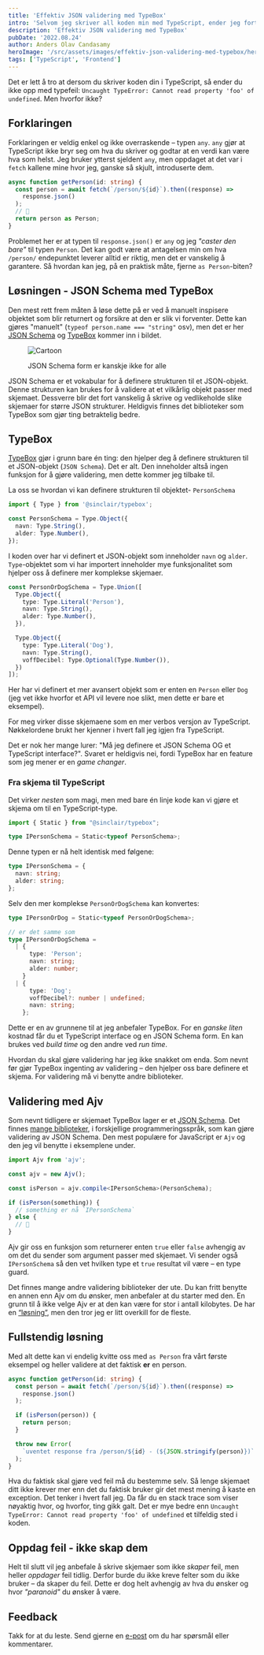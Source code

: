 ```yaml
---
title: 'Effektiv JSON validering med TypeBox'
intro: 'Selvom jeg skriver all koden min med TypeScript, ender jeg fortsatt opp med typefeil.'
description: 'Effektiv JSON validering med TypeBox'
pubDate: '2022.08.24'
author: Anders Olav Candasamy
heroImage: '/src/assets/images/effektiv-json-validering-med-typebox/hero.webp'
tags: ['TypeScript', 'Frontend']
---
```


Det er lett å tro at dersom du skriver koden din i TypeScript, så ender du ikke opp med typefeil: `Uncaught TypeError: Cannot read property 'foo' of undefined`. Men hvorfor ikke?

## Forklaringen

Forklaringen er veldig enkel og ikke overraskende – typen `any`. `any` gjør at TypeScript ikke bryr seg om hva du skriver og godtar at en verdi kan være hva som helst. Jeg bruker ytterst sjeldent `any`, men oppdaget at det var i `fetch` kallene mine hvor jeg, ganske så skjult, introduserte dem.

```ts
async function getPerson(id: string) {
  const person = await fetch(`/person/${id}`).then((response) =>
    response.json()
  );
  // 😬
  return person as Person;
}
```

Problemet her er at typen til `response.json()` er `any` og jeg *"caster den bare"* til typen `Person`. Det kan godt være at antagelsen min om hva `/person/` endepunktet leverer alltid er riktig, men det er vanskelig å garantere. Så hvordan kan jeg, på en praktisk måte, fjerne `as Person`-biten?

## Løsningen - JSON Schema med TypeBox

Den mest rett frem måten å løse dette på er ved å manuelt inspisere objektet som blir returnert og forsikre at den er slik vi forventer. Dette kan gjøres "manuelt" (`typeof person.name === "string"` osv), men det er her [JSON Schema](https://json-schema.org/) og [TypeBox](https://github.com/sinclairzx81/typebox) kommer inn i bildet.

<figure>

  ![Cartoon](../../assets/images/effektiv-json-validering-med-typebox/cartoon.webp)
  <figcaption>JSON Schema form er kanskje ikke for alle</figcaption>
</figure>

JSON Schema er et vokabular for å definere strukturen til et JSON-objekt. Denne strukturen kan brukes for å validere at et vilkårlig objekt passer med skjemaet. Dessverre blir det fort vanskelig å skrive og vedlikeholde slike skjemaer for større JSON strukturer. Heldigvis finnes det biblioteker som TypeBox som gjør ting betraktelig bedre.

## TypeBox

[TypeBox](https://github.com/sinclairzx81/typebox) gjør i grunn bare én ting: den hjelper deg å definere strukturen til et JSON-objekt (`JSON Schema`). Det er alt. Den inneholder altså ingen funksjon for å gjøre validering, men dette kommer jeg tilbake til.

La oss se hvordan vi kan definere strukturen til objektet- `PersonSchema`

```ts
import { Type } from '@sinclair/typebox';

const PersonSchema = Type.Object({
  navn: Type.String(),
  alder: Type.Number(),
});
```

I koden over har vi definert et JSON-objekt som inneholder `navn` og `alder`. `Type`-objektet som vi har importert inneholder mye funksjonalitet som hjelper oss å definere mer komplekse skjemaer.

```ts
const PersonOrDogSchema = Type.Union([
  Type.Object({
    type: Type.Literal('Person'),
    navn: Type.String(),
    alder: Type.Number(),
  }),

  Type.Object({
    type: Type.Literal('Dog'),
    navn: Type.String(),
    voffDecibel: Type.Optional(Type.Number()),
  })
]);
```

Her har vi definert et mer avansert objekt som er enten en `Person` eller `Dog` (jeg vet ikke hvorfor et API vil levere noe slikt, men dette er bare et eksempel).

For meg virker disse skjemaene som en mer verbos versjon av TypeScript. Nøkkelordene brukt her kjenner i hvert fall jeg igjen fra TypeScript.

Det er nok her mange lurer: "Må jeg definere et JSON Schema OG et TypeScript interface?". Svaret er heldigvis nei, fordi TypeBox har en feature som jeg mener er en *game changer*.

### Fra skjema til TypeScript

Det virker *nesten* som magi, men med bare én linje kode kan vi gjøre et skjema om til en TypeScript-type.

```ts
import { Static } from "@sinclair/typebox";

type IPersonSchema = Static<typeof PersonSchema>;
```

Denne typen er nå helt identisk med følgene:

```ts
type IPersonSchema = {
  navn: string;
  alder: string;
};
```

Selv den mer komplekse `PersonOrDogSchema` kan konvertes:

```ts
type IPersonOrDog = Static<typeof PersonOrDogSchema>;

// er det samme som
type IPersonOrDogSchema =
  | {
      type: 'Person';
      navn: string;
      alder: number;
    }
  | {
      type: 'Dog';
      voffDecibel?: number | undefined;
      navn: string;
    };
```

Dette er en av grunnene til at jeg anbefaler TypeBox. For en *ganske liten* kostnad får du et TypeScript interface og en JSON Schema form. En kan brukes ved *build time* og den andre ved *run time*.

Hvordan du skal gjøre validering har jeg ikke snakket om enda. Som nevnt før gjør TypeBox ingenting av validering – den hjelper oss bare definere et skjema. For validering må vi benytte andre biblioteker.

## Validering med Ajv

Som nevnt tidligere er skjemaet TypeBox lager er et [JSON Schema](https://json-schema.org/). Det finnes [mange biblioteker](https://json-schema.org/implementations.html#validators), i forskjellige programmeringsspråk, som kan gjøre validering av JSON Schema. Den mest populære for JavaScript er `Ajv` og den jeg vil benytte i eksemplene under.

```ts
import Ajv from 'ajv';

const ajv = new Ajv();

const isPerson = ajv.compile<IPersonSchema>(PersonSchema);

if (isPerson(something)) {
  // something er nå `IPersonSchema`
} else {
  // 🤷
}
```

Ajv gir oss en funksjon som returnerer enten `true` eller `false` avhengig av om det du sender som argument passer med skjemaet. Vi sender også `IPersonSchema` så den vet hvilken type et `true` resultat vil være – en type guard.

Det finnes mange andre validering biblioteker der ute. Du kan fritt benytte en annen enn Ajv om du ønsker, men anbefaler at du starter med den. En grunn til å ikke velge Ajv er at den kan være for stor i antall kilobytes. De har en [“løsning”](https://ajv.js.org/standalone.html), men den tror jeg er litt overkill for de fleste.

## Fullstendig løsning

Med alt dette kan vi endelig kvitte oss med `as Person` fra vårt første eksempel og heller validere at det faktisk **er** en person.

```ts
async function getPerson(id: string) {
  const person = await fetch(`/person/${id}`).then((response) =>
    response.json()
  );

  if (isPerson(person)) {
    return person;
  }

  throw new Error(
    `uventet response fra /person/${id} - (${JSON.stringify(person)})`
  );
}
```

Hva du faktisk skal gjøre ved feil må du bestemme selv. Så lenge skjemaet ditt ikke krever mer enn det du faktisk bruker gir det mest mening å kaste en exception. Det tenker i hvert fall jeg. Da får du en stack trace som viser nøyaktig hvor, og hvorfor, ting gikk galt. Det er mye bedre enn `Uncaught TypeError: Cannot read property 'foo' of undefined` et tilfeldig sted i koden.

## Oppdag feil - ikke skap dem

Helt til slutt vil jeg anbefale å skrive skjemaer som ikke *skaper* feil, men heller *oppdager* feil tidlig. Derfor burde du ikke kreve felter som du ikke bruker – da skaper du feil. Dette er dog helt avhengig av hva du ønsker og hvor *"paranoid"* du ønsker å være.

## Feedback

Takk for at du leste. Send gjerne en [e-post](mailto:aca@capraconsulting.no) om du har spørsmål eller kommentarer.